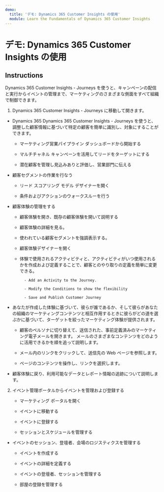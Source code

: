 ```yaml
---
demo:
  title: 'デモ: Dynamics 365 Customer Insights の使用'
  module: Learn the Fundamentals of Dynamics 365 Customer Insights
---
```


# デモ: Dynamics 365 Customer Insights の使用

## Instructions

Dynamics 365 Customer Insights - Journeys を使うと、キャンペーンの配信と実行からイベントの管理まで、マーケティングのさまざまな側面をすべて組織で制御できます。 

1. Dynamics 365 Customer Insights - Journeys に移動して開きます。

- Dynamics 365 Dynamics 365 Customer Insights - Journeys を使うと、調整した顧客情報に基づいて特定の顧客を簡単に識別し、対象にすることができます。 

    - マーケティング営業パイプライン ダッシュボードから開始する

    - マルチチャネル キャンペーンを活用してリードをターゲットにする

    - 潜在顧客を管理し見込みありと評価し、営業部門に伝える

- 顧客セグメントの作業を行なう

    - リード スコアリング モデル デザイナーを開く

    - 条件およびアクションのウォークスルーを行う

- 顧客体験の管理をする 

    - 顧客体験を開き、既存の顧客体験を開いて説明する 

    - 顧客体験の詳細を見る。

    - 使われている顧客セグメントを強調表示する。 

    - 顧客体験デザイナーを開く

    - 体験で使用されるアクティビティと、アクティビティがいつ使用されるかを作成および定義することで、顧客とのやり取りの定義を簡単に変更できる。 

            - Add an Activity to the Journey.

            - Modify the Conditions to show the flexibility

            - Save and Publish Customer Journey

- あなたが作成した体験に基づいて、彼らが誰であるか、そして彼らがあなたの組織のマーケティングコンテンツと相互作用するときに彼らがどの道を選ぶかに基づいて、ターゲットを絞ったマーケティング体験が提供されます。 

    - 顧客のペルソナに切り替えて、送信された、事前定義済みのマーケティング電子メールを開きます。 メールのさまざまなコンテンツをどのように活用できるかを順を追って説明します。 

    - メール内のリンクをクリックして、送信先の Web ページを参照します。 

    - ページのコンテンツを操作し、リンクを選択します。 

- 顧客体験に戻り、利用可能なデータとレポート情報の追跡について説明します。 

2. イベント管理ポータルからイベントを管理および登録する

    - マーケティング ポータルを開く

    - イベントに移動する

    - イベントに登録する

    - セッションとスケジュールを管理する

- イベントのセッション、登壇者、会場のロジスティクスを管理する

    - イベントを作成する

    - イベントの詳細を定義する

    - イベントの登壇者、セッションを管理する

    - 部屋の登録を管理する


